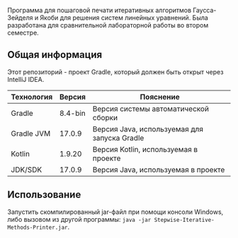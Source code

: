 Программа для пошаговой печати итеративных алгоритмов Гаусса-Зейделя и Якоби для решения систем линейных уравнений. Была разработана для сравнительной лабораторной работы во втором семестре.

## Общая информация

Этот репозиторий - проект Gradle, который должен быть открыт через IntelliJ IDEA.

| Технология | Версия  | Пояснение                                    |
|------------|---------|----------------------------------------------|
| Gradle     | 8.4-bin | Версия системы автоматической сборки         |
| Gradle JVM | 17.0.9  | Версия Java, используемая для запуска Gradle |
| Kotlin     | 1.9.20  | Версия Kotlin, используемая в проекте        |
| JDK/SDK    | 17.0.9  | Версия Java, используемая в проекте          |

## Использование

Запустить скомпилированный jar-файл при помощи консоли Windows, либо вызовом из другой программы: `java -jar Stepwise-Iterative-Methods-Printer.jar`.
